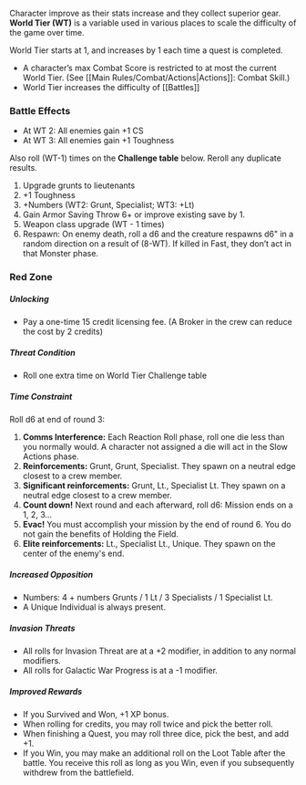 Character improve as their stats increase and they collect superior gear. **World Tier (WT)** is a variable used in various places to scale the difficulty of the game over time.

World Tier starts at 1, and increases by 1 each time a quest is completed.
 
* A character’s max Combat Score is restricted to at most the current World Tier. (See [[Main Rules/Combat/Actions|Actions]]: Combat Skill.)
* World Tier increases the difficulty of [[Battles]]

### Battle Effects

- At WT 2: All enemies gain +1 CS    
- At WT 3: All enemies gain +1 Toughness

Also roll (WT-1) times on the **Challenge table** below. Reroll any duplicate results.

1. Upgrade grunts to lieutenants
2. +1 Toughness
3. +Numbers (WT2: Grunt, Specialist; WT3: +Lt)
4. Gain Armor Saving Throw 6+ or improve existing save by 1.
5. Weapon class upgrade (WT - 1 times)
6. Respawn: On enemy death, roll a d6 and the creature respawns d6" in a random direction on a result of (8-WT). If killed in Fast, they don’t act in that Monster phase.

### Red Zone

##### Unlocking

* Pay a one-time 15 credit licensing fee. (A Broker in the crew can reduce the cost by 2 credits)
 
##### Threat Condition

* Roll one extra time on World Tier Challenge table

##### Time Constraint

Roll d6 at end of round 3: 

1. **Comms Interference:** Each Reaction Roll phase, roll one die less than you normally would. A character not assigned a die will act in the Slow Actions phase.
2. **Reinforcements:** Grunt, Grunt, Specialist. They spawn on a neutral edge closest to a crew member.
3. **Significant reinforcements:** Grunt, Lt., Specialist Lt. They spawn on a neutral edge closest to a crew member.
4. **Count down!** Next round and each afterward, roll d6: Mission ends on a 1, 2, 3...
5. **Evac!** You must accomplish your mission by the end of round 6. You do not gain the benefits of Holding the Field.
6. **Elite reinforcements:** Lt., Specialist Lt., Unique. They spawn on the center of the enemy's end.

##### Increased Opposition

* Numbers: 4 + numbers Grunts / 1 Lt / 3 Specialists / 1 Specialist Lt.
* A Unique Individual is always present. 

##### Invasion Threats

* All rolls for Invasion Threat are at a +2 modifier, in addition to any normal modifiers.
* All rolls for Galactic War Progress is at a -1 modifier.

##### Improved Rewards

* If you Survived and Won, +1 XP bonus.
* When rolling for credits, you may roll twice and pick the better roll.
* When finishing a Quest, you may roll three dice, pick the best, and add +1.
* If you Win, you may make an additional roll on the Loot Table after the battle. You receive this roll as long as you Win, even if you subsequently withdrew from the battlefield.
